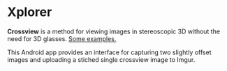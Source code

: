 # Xplorer
**Crossview** is a method for viewing images in stereoscopic 3D without the need for 3D glasses. [Some examples.](https://www.reddit.com/r/CrossView/)

This Android app provides an interface for capturing two slightly offset images and uploading a stiched single crossview image to Imgur. 

